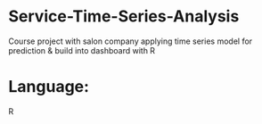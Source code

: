 # Service-Time-Series-Analysis
Course project with salon company applying time series model for prediction &amp; build into dashboard with R

# Language:
R
